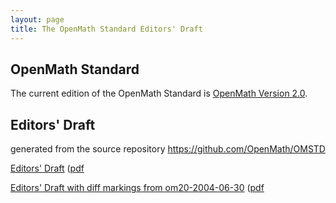 ```yaml
---
layout: page
title: The OpenMath Standard Editors' Draft
---
```


## OpenMath Standard

The current edition of the OpenMath Standard is [OpenMath Version 2.0](../om20-2004-06-30).

## Editors' Draft

generated from the source repository https://github.com/OpenMath/OMSTD

[Editors' Draft](omstd20.html) ([pdf]((omstd20.pdf))

[Editors' Draft with diff markings from om20-2004-06-30](omstd20-diff.html) ([pdf]((omstd20-diff.pdf))